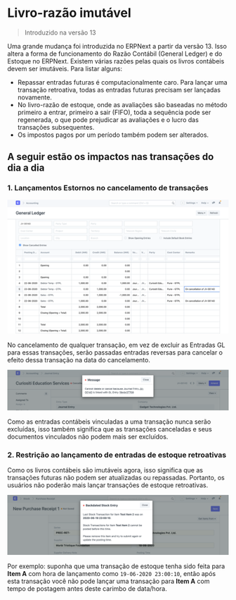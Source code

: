 # Livro-razão imutável



>
> Introduzido na versão 13
>
>
>


Uma grande mudança foi introduzida no ERPNext a partir da versão 13. Isso altera a forma de funcionamento do Razão Contábil (General Ledger) e do Estoque no ERPNext. Existem várias razões pelas quais os livros contábeis devem ser imutáveis. Para listar alguns:


* Repassar entradas futuras é computacionalmente caro. Para lançar uma transação retroativa, todas as entradas futuras precisam ser lançadas novamente.
* No livro-razão de estoque, onde as avaliações são baseadas no método primeiro a entrar, primeiro a sair (FIFO), toda a sequência pode ser regenerada, o que pode prejudicar as avaliações e o lucro das transações subsequentes.
* Os impostos pagos por um período também podem ser alterados.


## A seguir estão os impactos nas transações do dia a dia


### 1. Lançamentos Estornos no cancelamento de transações


![Contagem Geral](/files/general-ledgercb549a.png)


No cancelamento de qualquer transação, em vez de excluir as Entradas GL para essas transações, serão passadas entradas reversas para cancelar o efeito dessa transação na data do cancelamento.


![Document Delete](/files/document-delete.png)


Como as entradas contábeis vinculadas a uma transação nunca serão excluídas, isso também significa que as transações canceladas e seus documentos vinculados não podem mais ser excluídos.


### 2. Restrição ao lançamento de entradas de estoque retroativas


Como os livros contábeis são imutáveis ​​agora, isso significa que as transações futuras não podem ser atualizadas ou repassadas.
Portanto, os usuários não poderão mais lançar transações de estoque retroativas.


![Entrada com data anterior](/files/backdated-entry603ad4.png)


Por exemplo: suponha que uma transação de estoque tenha sido feita para **Item A** com hora de lançamento como `19-06-2020 23:00:10`, então após esta transação você não pode lançar uma transação para **Item A** com tempo de postagem antes deste carimbo de data/hora.